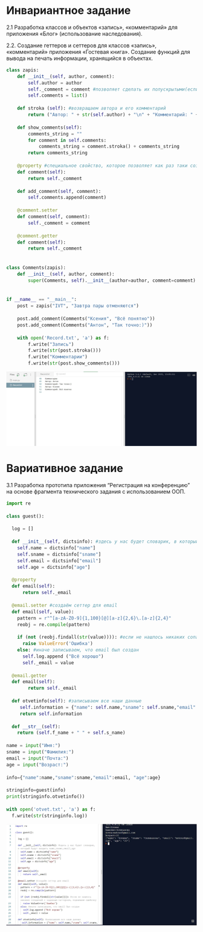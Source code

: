 <h1>Инвариантное задание</h1>
2.1 Разработка классов и объектов «запись», «комментарий» для приложения «Блог» (использование наследования).

2.2. Создание геттеров и сеттеров для классов «запись», «комментарий» приложения «Гостевая книга». Создание функций для вывода на печать информации, хранящийся в объектах.

```python
class zapis:
    def __init__(self, author, comment):
        self.author = author
        self._comment = comment #позволяет сделать их полускрытыми(если одно подчёркивание, если два,то полностью скрытыми)Так как они скрытые, мы создаём геттеры, чтобы мы могли к ним обратиться. Сеттеры позволяют изменить то, что написано в переменной.
        self.comments = list()

    def stroka (self): #возвращаем автора и его комментарий
        return ("Автор: " + str(self.author) + "\n" + "Комментарий: " + str(self._comment) + "\n")

    def show_comments(self):
        comments_string = ""
        for comment in self.comments:
            comments_string = comment.stroka() + comments_string
        return comments_string

    @property #специальное свойство, которое позволяет как раз таки создать эти геттеры, сеттеры
    def comment(self):
        return self._comment

    def add_comment(self, comment):
        self.comments.append(comment)

    @comment.setter
    def comment(self, comment):
        self._comment = comment

    @comment.getter
    def comment(self):
        return self._comment

      
class Comments(zapis):
    def __init__(self, author, comment):
        super(Comments, self).__init__(author=author, comment=comment)


if __name__ == "__main__":
    post = zapis("IVT", "Завтра пары отменяются")

    post.add_comment(Comments("Ксения", "Всё понятно"))
    post.add_comment(Comments("Антон", "Так точно:)"))

    with open('Record.txt', 'a') as f:
        f.write("Запись")
        f.write(str(post.stroka()))
        f.write("Комментарии")
        f.write(str(post.show_comments()))
```
![alt](https://github.com/python-advance/sem5-oop-KsushaSeliv/blob/master/invar/15.JPG)

<h1>Вариативное задание</h1>
3.1 Разработка прототипа приложения “Регистрация на конференцию” на основе фрагмента технического задания с использованием ООП.

```python
import re 

class guest():

  log = []

  def __init__(self, dictsinfo): #здесь у нас будет словарик, в который будут входить name,sname,email,age
    self.name = dictsinfo["name"] 
    self.sname = dictsinfo["sname"]
    self.email = dictsinfo["email"]
    self.age = dictsinfo["age"]

  @property
  def email(self):
      return self._email
    
  @email.setter #создаём сеттер для email
  def email(self, value):
    pattern = r"^[a-zA-Z0-9]{1,100}[@][a-z]{2,6}\.[a-z]{2,4}"
    reobj = re.compile(pattern)    

    if (not (reobj.findall(str(value)))): #если не нашлось никаких сопадений с заданным паттерном, поднимаем ошибочку
      raise ValueError('Ошибка')
    else: #иначе записываем, что email был создан
      self.log.append ("Всё хорошо")
      self._email = value
      
  @email.getter
  def email(self):
        return self._email
        
  def otvetinfo(self): #записываем все наши данные
     self.information = {"name": self.name,"sname": self.sname,"email": self.email,"age": self.age,}
     return self.information

  def __str__(self):
    return (self.f_name + " " + self.s_name)   

name = input("Имя:")
sname = input("Фамилия:")
email = input("Почта:")
age = input("Возраст:")

info={"name":name,"sname":sname,"email":email, "age":age}

stringinfo=guest(info)
print(stringinfo.otvetinfo())

with open('otvet.txt', 'a') as f:
  f.write(str(stringinfo.log))
```
![alt](https://github.com/python-advance/sem5-oop-KsushaSeliv/blob/master/var/16.JPG)
